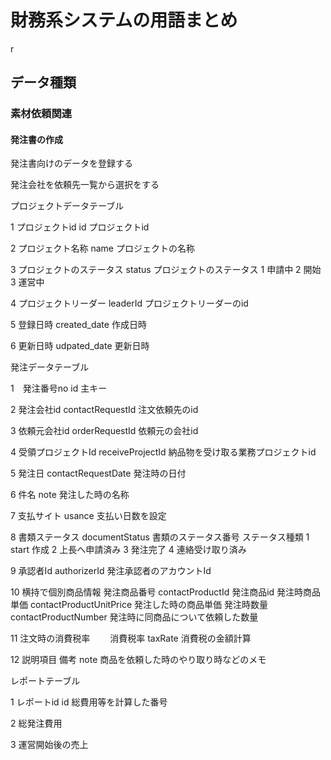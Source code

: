 # 財務系システムの用語まとめ
r
## データ種類

### 素材依頼関連

#### 発注書の作成

発注書向けのデータを登録する

発注会社を依頼先一覧から選択をする

プロジェクトデータテーブル

1  プロジェクトid              id               プロジェクトid

2  プロジェクト名称            name            プロジェクトの名称 

3  プロジェクトのステータス     status          プロジェクトのステータス
   1 申請中
   2 開始
   3 運営中

4  プロジェクトリーダー        leaderId        プロジェクトリーダーのid

5  登録日時                   created_date    作成日時

6  更新日時                   udpated_date    更新日時

発注データテーブル

1　発注番号no id                主キー

2  発注会社id contactRequestId     注文依頼先のid 

3  依頼元会社id orderRequestId     依頼元の会社id

4  受領プロジェクトId receiveProjectId 納品物を受け取る業務プロジェクトid

5  発注日     contactRequestDate   発注時の日付

6  件名 note 発注した時の名称

7  支払サイト usance 支払い日数を設定 

8 書類ステータス documentStatus 書類のステータス番号
    ステータス種類
        1 start 作成
        2 上長へ申請済み
        3 発注完了
        4 連絡受け取り済み

9 承認者Id authorizerId       発注承認者のアカウントId

10 横持で個別商品情報
    発注商品番号     contactProductId         発注商品id
    発注時商品単価   contactProductUnitPrice  発注した時の商品単価
    発注時数量       contactProductNumber     発注時に同商品について依頼した数量

11  注文時の消費税率
　　消費税率        taxRate                 消費税の金額計算

12  説明項目
   備考             note                   商品を依頼した時のやり取り時などのメモ


レポートテーブル

1  レポートid id                         総費用等を計算した番号

2  総発注費用

3  運営開始後の売上
